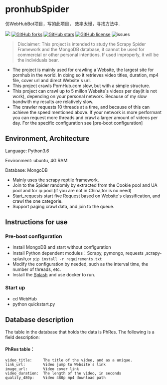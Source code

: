 # pronhubSpider

仿WebHubBot项目，写的此项目， 效率太慢，寻找方法中.

![][py3x] [![GitHub forks][forks]][network] [![GitHub stars][stars]][stargazers] [![GitHub license][license]][lic_file] ![issues][issues_img]
> Disclaimer: This project is intended to study the Scrapy Spider Framework and the MongoDB database, it cannot be used for commercial or other personal intentions. If used improperly, it will be the individuals bear.

* The project is mainly used for crawling a Website, the largest site for pornhub  in the world. In doing so it retrieves video titles, duration, mp4 file, cover url and direct Website`s url.
* This project crawls PornHub.com slow, but with a simple structure.
* This project can crawl up to 5 millon Website`s videos per day(it is not work), depending on your personal network. Because of my slow bandwith my results are relatively slow.
* The crawler requests 10 threads at a time, and because of this can achieve the speed mentioned above. If your network is more performant you can request more threads and crawl a larger amount of videos per day. For the specific configuration see [pre-boot configuration]


## Environment, Architecture

Language: Python3.6

Environment: ubuntu, 4G RAM

Database: MongoDB

* Mainly uses the scrapy reptile framework.
* Join to the Spider randomly by extracted from the Cookie pool and UA pool and tor ip pool.(if you are not in China,tor is no need)
* Start_requests start five Request based on Website`s classification, and crawl the one categorie.
* Support paging crawl data, and join to the queue.

## Instructions for use

### Pre-boot configuration

* Install MongoDB and start without configuration
* Install Python dependent modules：Scrapy, pymongo, requests ,scrapy-splash,or `pip install -r requirements.txt` 
* Modify the configuration by needed, such as the interval time, the number of threads, etc.
* Install the  [Splash] and use docker to run.

### Start up

* cd WebHub
* python quickstart.py



## Database description

The table in the database that holds the data is PhRes. The following is a field description:

#### PhRes table：
  
    video_title:     The title of the video, and as a unique.
    link_url:        Video jump to Website`s link
    image_url:       Video cover link
    video_duration:  The length of the video, in seconds
    quality_480p:    Video 480p mp4 download path



[py3x]: https://img.shields.io/badge/python-3.x-brightgreen.svg
[issues_img]: https://img.shields.io/github/issues/liazylee/pronhubSpider.svg
[issues]: https://github.com/liazylee/pronhubSpider/issues
[Splash]:https://splash.readthedocs.io/en/stable/install.html
[forks]: https://img.shields.io/github/forks/liazylee/pronhubSpider.svg
[network]: https://github.com/liazylee/pronhubSpider

[stars]: https://img.shields.io/github/stars/liazylee/pronhubSpider.svg
[stargazers]: https://github.com/xiyouMc/liazylee/stargazers

[license]: https://img.shields.io/badge/license-MIT-blue.svg
[lic_file]: https://raw.githubusercontent.com/liazylee/pronhubSpider/master/LICENSE